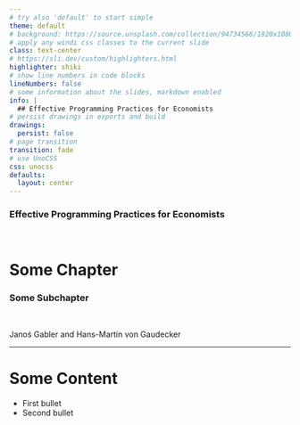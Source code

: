 ```yaml
---
# try also 'default' to start simple
theme: default
# background: https://source.unsplash.com/collection/94734566/1920x1080
# apply any windi css classes to the current slide
class: text-center
# https://sli.dev/custom/highlighters.html
highlighter: shiki
# show line numbers in code blocks
lineNumbers: false
# some information about the slides, markdown enabled
info: |
  ## Effective Programming Practices for Economists
# persist drawings in exports and build
drawings:
  persist: false
# page transition
transition: fade
# use UnoCSS
css: unocss
defaults:
  layout: center
---
```


### Effective Programming Practices for Economists

<br>

# Some Chapter

### Some Subchapter

<br>

Janoś Gabler and Hans-Martin von Gaudecker

---

# Some Content

- First bullet
- Second bullet
